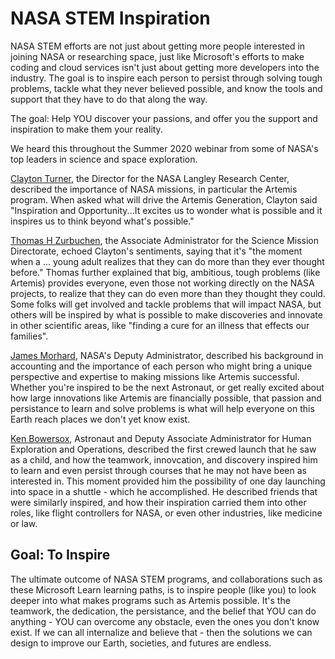 # NASA STEM Inspiration

NASA STEM efforts are not just about getting more people interested in joining NASA or researching space, just like Microsoft's efforts to make coding and cloud services isn't just about getting more developers into the industry. The goal is to inspire each person to persist through solving tough problems, tackle what they never believed possible, and know the tools and support that they have to do that along the way. 

The goal: Help YOU discover your passions, and offer you the support and inspiration to make them your reality.

We heard this throughout the Summer 2020 webinar from some of NASA's top leaders in science and space exploration.

[Clayton Turner](https://www.nasa.gov/feature/langley/clayton-p-turner-director-nasa-langley-research-center), the Director for the NASA Langley Research Center, described the importance of NASA missions, in particular the Artemis program. When asked what will drive the Artemis Generation, Clayton said "Inspiration and Opportunity...It excites us to wonder what is possible and it inspires us to think beyond what's possible."

[Thomas H Zurbuchen](https://science.nasa.gov/about-us/leadership/Thomas-Zurbuchen), the Associate Administrator for the Science Mission Directorate, echoed Clayton's sentiments, saying that it's "the moment when a ... young adult realizes that they can do more than they ever thought before." Thomas further explained that big, ambitious, tough problems (like Artemis) provides everyone, even those not working directly on the NASA projects, to realize that they can do even more than they thought they could. Some folks will get involved and tackle problems that will impact NASA, but others will be inspired by what is possible to make discoveries and innovate in other scientific areas, like "finding a cure for an illness that effects our families".  

[James Morhard](https://www.nasa.gov/about/highlights/morhard_bio.html), NASA's Deputy Administrator, described his background in accounting and the importance of each person who might bring a unique perspective and expertise to making missions like Artemis successful. Whether you're inspired to be the next Astronaut, or get really excited about how large innovations like Artemis are financially possible, that passion and persistance to learn and solve problems is what will help everyone on this Earth reach places we don't yet know exist.

[Ken Bowersox](https://www.nasa.gov/offices/heo/bowersox-bio.html), Astronaut and Deputy Associate Administrator for Human Exploration and Operations, described the first crewed launch that he saw as a child, and how the teamwork, innovcation, and discovery inspired him to learn and even persist through courses that he may not have been as interested in. This moment provided him the possibility of one day launching into space in a shuttle - which he accomplished. He described friends that were similarly inspired, and how their inspiration carried them into other roles, like flight controllers for NASA, or even other industries, like medicine or law.

## Goal: To Inspire

The ultimate outcome of NASA STEM programs, and collaborations such as these Microsoft Learn learning paths, is to inspire people (like you) to look deeper into what makes programs such as Artemis possible. It's the teamwork, the dedication, the persistance, and the belief that YOU can do anything - YOU can overcome any obstacle, even the ones you don't know exist. If we can all internalize and believe that - then the solutions we can design to improve our Earth, societies, and futures are endless.